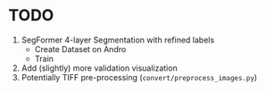 # TODO

1. SegFormer 4-layer Segmentation with refined labels
   - Create Dataset on Andro
   - Train
2. Add (slightly) more validation visualization
3. Potentially TIFF pre-processing (`convert/preprocess_images.py`)

